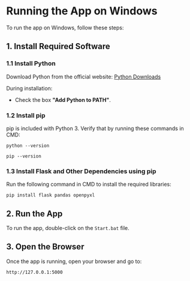 Running the App on Windows
==========================

To run the app on Windows, follow these steps:

1\. Install Required Software
-----------------------------

### 1.1 Install Python

Download Python from the official website: [Python Downloads](https://www.python.org/downloads/)

During installation:

*   Check the box **"Add Python to PATH"**.

### 1.2 Install pip

pip is included with Python 3. Verify that by running these commands in CMD:

    python --version

    pip --version

### 1.3 Install Flask and Other Dependencies using pip

Run the following command  in CMD to install the required libraries:

    pip install flask pandas openpyxl

2\. Run the App
---------------

To run the app, double-click on the `Start.bat` file.

3\. Open the Browser
--------------------

Once the app is running, open your browser and go to:

    http://127.0.0.1:5000